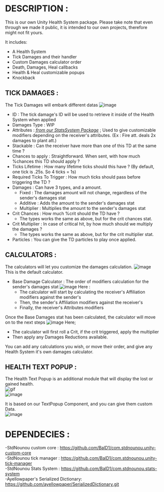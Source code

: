 # __DESCRIPTION__ :

This is our own Unity Health System package. Please take note that even through we made it public, it is intended to our own projects, therefore might not fit yours.

It includes: 

- A Health System
- Tick Damages and their handler
- Custom Damages calculator order
- Death, Damages, Heal callbacks
- Health & Heal customizable popups
- Knockback

## __TICK DAMAGES__ :
The Tick Damages will embark different datas
![image](https://github.com/BalD1/com.stdnounou.health-system/assets/24933826/cc70dda9-4780-4fa2-82ee-cf823137f2e2)

- ID : The tick damage's ID will be used to retrieve it inside of the Health System when applied
- Damages Type : WIP
- Attributes : [*from our StatsSystem Package*](https://github.com/BalD1/com.stdnounou.stats-system) ; Used to give customizable modifiers depending on the receiver's attributes. (Ex : Fire att. deals 2x damages to plant att.)
- Stackable : Can the receiver have more than one of this TD at the same time ?
- Chances to apply : Straightforward. When sent, with how much %chances this TD should apply ?
- Ticks Lifetime : How many lifetime ticks should this have ? (By default, one tick is .25s. So 4 ticks = 1s)
- Required Ticks To Trigger : How much ticks should pass before triggering the TD ?
- Damages : Can have 3 types, and a amount.
  - Fixed : The damages amount will not change, regardless of the sender's damages stat
  - Additive : Adds the amount to the sender's damages stat
  - Multiplier : Multiplies the amount to the sender's damages stat
- Crit Chances : How much %crit should the TD have ?
  - The types works the same as above, but for the crit chances stat.
- Crit Multiplier : In case of critical hit, by how much should we multiply the damages ?
  - The types works the same as above, but for the crit multiplier stat.
- Particles : You can give the TD particles to play once applied.

## __CALCULATORS__ :
The calculators will let you customize the damages calculation.
![image](https://github.com/BalD1/com.stdnounou.health-system/assets/24933826/e90e2b20-ed86-4146-8c4a-7e07ccaee6d5)
This is the default calculator.

- Base Damage Calculator : The order of modifiers calculation for the sender's damages stat
![image](https://github.com/BalD1/com.stdnounou.health-system/assets/24933826/6f68601d-f48b-4118-8d4a-549b010c424b)
Here :
  - The calculator will start by calculating the receiver's Affiliation modifiers against the sender's
  - Then, the sender's Affiliation modifiers against the receiver's
  - Finally, the receiver's Attributes modifiers

Once the Base Damages stat has been calculated, the calculator will move on to the next steps
![image](https://github.com/BalD1/com.stdnounou.health-system/assets/24933826/c4ade563-dda5-4925-88d2-cbaeb4cf819d)
Here; 
- The calculator will first roll a Crit, if the crit triggered, apply the multiplier
- Then apply any Damages Reductions available.

You can add any calculations you wish, or move their order, and give any Health System it's own damages calculator.

## __HEALTH TEXT POPUP__ :
The Health Text Popup is an additional module that will display the lost or gained health.    
![gif](https://github.com/BalD1/com.stdnounou.health-system/assets/24933826/3bba4baf-afc5-4a25-837f-5c359b3e22cf)    
![image](https://github.com/BalD1/com.stdnounou.health-system/assets/24933826/389c96ff-c694-4f33-bc73-a75012d1ef58)

It is based on our TextPopup Component, and you can give them custom Data.    
![image](https://github.com/BalD1/com.stdnounou.health-system/assets/24933826/7a149517-8694-4870-b1f7-ebf8cdc1f71a)


# __DEPENDECIES__ :

-StdNounou custom core : https://github.com/BalD1/com.stdnounou.unity-custom-core    
-StdNounou tick manager : https://github.com/BalD1/com.stdnounou.unity-tick-manager    
-StdNounou Stats System : https://github.com/BalD1/com.stdnounou.stats-system    
-Ayellowpaper's Serialized Dictionary: https://github.com/ayellowpaper/SerializedDictionary.git    
